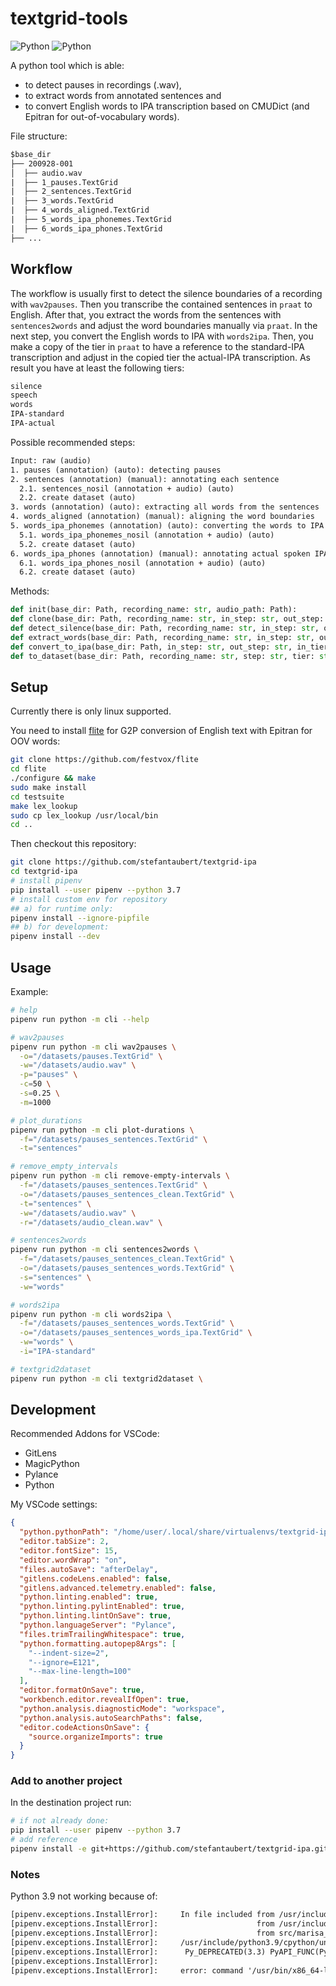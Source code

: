 # textgrid-tools

![Python](https://img.shields.io/github/license/stefantaubert/textgrid-ipa)
![Python](https://img.shields.io/badge/python-3.8.6-green.svg)

A python tool which is able:

- to detect pauses in recordings (.wav),
- to extract words from annotated sentences and
- to convert English words to IPA transcription based on CMUDict (and Epitran for out-of-vocabulary words).

File structure:

```txt
$base_dir
├── 200928-001
│  ├── audio.wav
|  ├── 1_pauses.TextGrid
|  ├── 2_sentences.TextGrid
|  ├── 3_words.TextGrid
|  ├── 4_words_aligned.TextGrid
|  ├── 5_words_ipa_phonemes.TextGrid
|  ├── 6_words_ipa_phones.TextGrid
├── ...
```

## Workflow

The workflow is usually first to detect the silence boundaries of a recording with `wav2pauses`. Then you transcribe the contained sentences in `praat` to English. After that, you extract the words from the sentences with `sentences2words` and adjust the word boundaries manually via `praat`. In the next step, you convert the English words to IPA with `words2ipa`. Then, you make a copy of the tier in `praat` to have a reference to the standard-IPA transcription and adjust in the copied tier the actual-IPA transcription. As result you have at least the following tiers:

```txt
silence
speech
words
IPA-standard
IPA-actual
```

Possible recommended steps:

```txt
Input: raw (audio)
1. pauses (annotation) (auto): detecting pauses
2. sentences (annotation) (manual): annotating each sentence
  2.1. sentences_nosil (annotation + audio) (auto)
  2.2. create dataset (auto)
3. words (annotation) (auto): extracting all words from the sentences
4. words_aligned (annotation) (manual): aligning the word boundaries
5. words_ipa_phonemes (annotation) (auto): converting the words to IPA
  5.1. words_ipa_phonemes_nosil (annotation + audio) (auto)
  5.2. create dataset (auto)
6. words_ipa_phones (annotation) (manual): annotating actual spoken IPA
  6.1. words_ipa_phones_nosil (annotation + audio) (auto)
  6.2. create dataset (auto)
```

Methods:

```py
def init(base_dir: Path, recording_name: str, audio_path: Path):
def clone(base_dir: Path, recording_name: str, in_step: str, out_step: str):
def detect_silence(base_dir: Path, recording_name: str, in_step: str, out_step: str, out_tier: str, silence_boundary: float, chunk_size_ms: int, min_silence_duration_ms: int, min_content_duration_ms: int, content_buffer_start_ms: int, content_buffer_end_ms: int):
def extract_words(base_dir: Path, recording_name: str, in_step: str, out_step: str, in_tier: str, out_tier: str):
def convert_to_ipa(base_dir: Path, in_step: str, out_step: str, in_tier: str, out_tier: str, mode: EngToIpaMode, replace_unknown_with: str, consider_ipa_annotations: bool):
def to_dataset(base_dir: Path, recording_name: str, step: str, tier: str, duration_s_max: float, remove_silence_tier: Optional[str], output_dir: Path, output_name: str, speaker_name: str, speaker_gender: str, speaker_accent: str):
```

## Setup

Currently there is only linux supported.

You need to install [flite](https://github.com/festvox/flite) for G2P conversion of English text with Epitran for OOV words:

```sh
git clone https://github.com/festvox/flite
cd flite
./configure && make
sudo make install
cd testsuite
make lex_lookup
sudo cp lex_lookup /usr/local/bin
cd ..
```

Then checkout this repository:

```sh
git clone https://github.com/stefantaubert/textgrid-ipa
cd textgrid-ipa
# install pipenv
pip install --user pipenv --python 3.7
# install custom env for repository
## a) for runtime only:
pipenv install --ignore-pipfile
## b) for development:
pipenv install --dev
```

## Usage

Example:

```sh
# help
pipenv run python -m cli --help

# wav2pauses
pipenv run python -m cli wav2pauses \
  -o="/datasets/pauses.TextGrid" \
  -w="/datasets/audio.wav" \
  -p="pauses" \
  -c=50 \
  -s=0.25 \
  -m=1000

# plot_durations
pipenv run python -m cli plot-durations \
  -f="/datasets/pauses_sentences.TextGrid" \
  -t="sentences"

# remove_empty_intervals
pipenv run python -m cli remove-empty-intervals \
  -f="/datasets/pauses_sentences.TextGrid" \
  -o="/datasets/pauses_sentences_clean.TextGrid" \
  -t="sentences" \
  -w="/datasets/audio.wav" \
  -r="/datasets/audio_clean.wav" \

# sentences2words
pipenv run python -m cli sentences2words \
  -f="/datasets/pauses_sentences_clean.TextGrid" \
  -o="/datasets/pauses_sentences_words.TextGrid" \
  -s="sentences" \
  -w="words"

# words2ipa
pipenv run python -m cli words2ipa \
  -f="/datasets/pauses_sentences_words.TextGrid" \
  -o="/datasets/pauses_sentences_words_ipa.TextGrid" \
  -w="words" \
  -i="IPA-standard"

# textgrid2dataset
pipenv run python -m cli textgrid2dataset \
```

## Development

Recommended Addons for VSCode:

- GitLens
- MagicPython
- Pylance
- Python

My VSCode settings:

```json
{
  "python.pythonPath": "/home/user/.local/share/virtualenvs/textgrid-ipa-...",
  "editor.tabSize": 2,
  "editor.fontSize": 15,
  "editor.wordWrap": "on",
  "files.autoSave": "afterDelay",
  "gitlens.codeLens.enabled": false,
  "gitlens.advanced.telemetry.enabled": false,
  "python.linting.enabled": true,
  "python.linting.pylintEnabled": true,
  "python.linting.lintOnSave": true,
  "python.languageServer": "Pylance",
  "files.trimTrailingWhitespace": true,
  "python.formatting.autopep8Args": [
    "--indent-size=2",
    "--ignore=E121",
    "--max-line-length=100"
  ],
  "editor.formatOnSave": true,
  "workbench.editor.revealIfOpen": true,
  "python.analysis.diagnosticMode": "workspace",
  "python.analysis.autoSearchPaths": false,
  "editor.codeActionsOnSave": {
    "source.organizeImports": true
  }
}
```

### Add to another project

In the destination project run:

```sh
# if not already done:
pip install --user pipenv --python 3.7
# add reference
pipenv install -e git+https://github.com/stefantaubert/textgrid-ipa.git@main#egg=textgrid_tools
```

### Notes

Python 3.9 not working because of:

```txt
[pipenv.exceptions.InstallError]:     In file included from /usr/include/python3.9/unicodeobject.h:1026:0,
[pipenv.exceptions.InstallError]:                      from /usr/include/python3.9/Python.h:97,
[pipenv.exceptions.InstallError]:                      from src/marisa_trie.cpp:4:
[pipenv.exceptions.InstallError]:     /usr/include/python3.9/cpython/unicodeobject.h:551:42: note: declared here
[pipenv.exceptions.InstallError]:      Py_DEPRECATED(3.3) PyAPI_FUNC(PyObject*) PyUnicode_FromUnicode(
[pipenv.exceptions.InstallError]:                                               ^~~~~~~~~~~~~~~~~~~~~
[pipenv.exceptions.InstallError]:     error: command '/usr/bin/x86_64-linux-gnu-gcc' failed with exit code 1
```